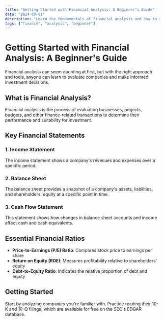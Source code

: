 ```yaml
---
title: "Getting Started with Financial Analysis: A Beginner's Guide"
date: "2024-08-01"
description: "Learn the fundamentals of financial analysis and how to start evaluating companies like a pro."
tags: ["finance", "analysis", "beginner"]
---
```


# Getting Started with Financial Analysis: A Beginner's Guide

Financial analysis can seem daunting at first, but with the right approach and tools, anyone can learn to evaluate companies and make informed investment decisions.

## What is Financial Analysis?

Financial analysis is the process of evaluating businesses, projects, budgets, and other finance-related transactions to determine their performance and suitability for investment.

## Key Financial Statements

### 1. Income Statement
The income statement shows a company's revenues and expenses over a specific period.

### 2. Balance Sheet
The balance sheet provides a snapshot of a company's assets, liabilities, and shareholders' equity at a specific point in time.

### 3. Cash Flow Statement
This statement shows how changes in balance sheet accounts and income affect cash and cash equivalents.

## Essential Financial Ratios

- **Price-to-Earnings (P/E) Ratio**: Compares stock price to earnings per share
- **Return on Equity (ROE)**: Measures profitability relative to shareholders' equity
- **Debt-to-Equity Ratio**: Indicates the relative proportion of debt and equity

## Getting Started

Start by analyzing companies you're familiar with. Practice reading their 10-K and 10-Q filings, which are available for free on the SEC's EDGAR database.
